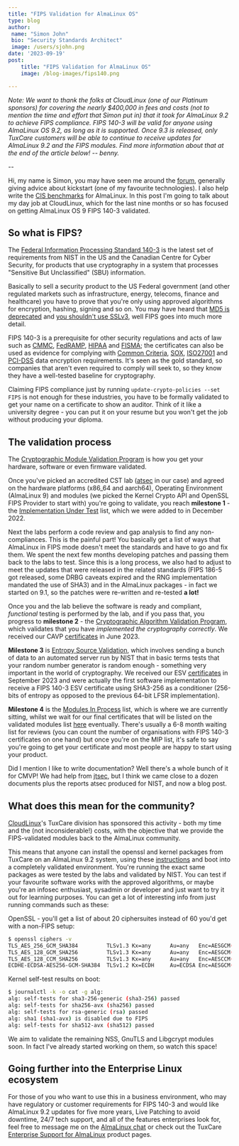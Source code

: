 ```yaml
---
title: "FIPS Validation for AlmaLinux OS"
type: blog
author:
 name: "Simon John"
 bio: "Security Standards Architect"
 image: /users/sjohn.png
date: '2023-09-19'
post:
    title: "FIPS Validation for AlmaLinux OS"
    image: /blog-images/fips140.png

---
```


*Note: We want to thank the folks at CloudLinux (one of our Platinum sponsors) for covering the nearly $400,000 in fees and costs (not to mention the time and effort that Simon put in) that it took for AlmaLinux 9.2 to achieve FIPS compliance. FIPS 140-3 will be valid for anyone using AlmaLinux OS 9.2, as long as it is supported. Once 9.3 is released, only TuxCare customers will be able to continue to receive updates for AlmaLinux 9.2 and the FIPS modules. Find more information about that at the end of the article below! -- benny.*

--

Hi, my name is Simon, you may have seen me around the [forum](https://almalinux.discourse.group/u/sej7278/), generally giving advice about kickstart (one of my favourite technologies). I also help write the [CIS benchmarks](https://www.cisecurity.org/benchmark/almalinuxos_linux) for AlmaLinux. In this post I'm going to talk about my day job at CloudLinux, which for the last nine months or so has focused on getting AlmaLinux OS 9 FIPS 140-3 validated.

## So what is FIPS?

The [Federal Information Processing Standard 140-3](https://csrc.nist.gov/pubs/fips/140-3/final) is the latest set of requirements from NIST in the US and the Canadian Centre for Cyber Security, for products that use cryptography in a system that processes "Sensitive But Unclassified" (SBU) information.

Basically to sell a security product to the US Federal government (and other regulated markets such as infrastructure, energy, telecoms, finance and healthcare) you have to prove that you're only using approved algorithms for encryption, hashing, signing and so on. You may have heard that [MD5 is deprecated](https://en.wikipedia.org/wiki/MD5) and [you shouldn't use SSLv3](https://security.googleblog.com/2014/10/this-poodle-bites-exploiting-ssl-30.html), well FIPS goes into much more detail.

FIPS 140-3 is a prerequisite for other security regulations and acts of law such as [CMMC](https://dodcio.defense.gov/CMMC/About/), [FedRAMP](https://www.fedramp.gov/), [HIPAA](https://www.hhs.gov/hipaa/index.html) and [FISMA](https://www.cisa.gov/topics/cyber-threats-and-advisories/federal-information-security-modernization-act); the certificates can also be used as evidence for complying with [Common Criteria](https://commoncriteriaportal.org/), [SOX](https://en.wikipedia.org/wiki/Sarbanes%E2%80%93Oxley_Act), [ISO27001](https://www.iso.org/standard/27001) and [PCI-DSS](https://www.pcisecuritystandards.org/) data encryption requirements. It's seen as the gold standard, so companies that aren't even required to comply will seek to, so they know they have a well-tested baseline for cryptography.

Claiming FIPS compliance just by running `update-crypto-policies --set FIPS` is not enough for these industries, you have to be formally validated to get your name on a certificate to show an auditor. Think of it like a university degree - you can put it on your resume but you won't get the job without producing your diploma.

## The validation process

The [Cryptographic Module Validation Program](https://csrc.nist.gov/projects/cryptographic-module-validation-program) is how you get your hardware, software or even firmware validated.

Once you've picked an accredited CST lab ([atsec](https://www.atsec.com/services/fips-140-2-and-fips-140-3-testing/index.html) in our case) and agreed on the hardware platforms (x86_64 and aarch64), Operating Environment (AlmaLinux 9) and modules (we picked the Kernel Crypto API and OpenSSL FIPS Provider to start with) you're going to validate, you reach **milestone 1** - the [Implementation Under Test](https://csrc.nist.gov/Projects/cryptographic-module-validation-program/modules-in-process/IUT-List) list, which we were added to in December 2022.

Next the labs perform a code review and gap analysis to find any non-compliances. This is the painful part! You basically get a list of ways that AlmaLinux in FIPS mode doesn't meet the standards and have to go and fix them. We spent the next few months developing patches and passing them back to the labs to test. Since this is a long process, we also had to adjust to meet the updates that were released in the related standards (FIPS 186-5 got released, some DRBG caveats expired and the RNG implementation mandated the use of SHA3) and in the AlmaLinux packages - in fact we started on 9.1, so the patches were re-written and re-tested **a lot!**

Once you and the lab believe the software is ready and compliant, *functional* testing is performed by the lab, and if you pass that, you progress to **milestone 2** - the [Cryptographic Algorithm Validation Program](https://csrc.nist.gov/projects/cryptographic-algorithm-validation-program), which validates that you have *implemented the cryptography correctly*. We received our CAVP [certificates](https://csrc.nist.gov/projects/cryptographic-algorithm-validation-program/validation-search?searchMode=implementation&vendor=cloudlinux&productType=-1&ipp=100) in June 2023.

**Milestone 3** is [Entropy Source Validation](https://csrc.nist.gov/Projects/cryptographic-module-validation-program/entropy-validations/esv), which involves sending a bunch of data to an automated server run by NIST that in basic terms tests that your random number generator is random enough - something very important in the world of cryptography. We received our ESV [certificates](https://csrc.nist.gov/projects/cryptographic-module-validation-program/entropy-validations/search?Vendor=cloudlinux&ipp=25) in September 2023 and were actually the first software implementation to receive a FIPS 140-3 ESV certificate using SHA3-256 as a conditioner (256-bits of entropy as opposed to the previous 64-bit LFSR implementation).

**Milestone 4** is the [Modules In Process](https://csrc.nist.gov/Projects/cryptographic-module-validation-program/modules-in-process/Modules-In-Process-List) list, which is where we are currently sitting, whilst we wait for our final certificates that will be listed on the validated modules list [here](https://csrc.nist.gov/Projects/cryptographic-module-validation-program/validated-modules/search) eventually. There's usually a 6-8 month waiting list for reviews (you can count the number of organisations with FIPS 140-3 certificates on one hand) but once you're on the MIP list, it's safe to say you're going to get your certificate and most people are happy to start using your product.

Did I mention I like to write documentation? Well there's a whole bunch of it for CMVP! We had help from [jtsec](https://www.jtsec.es/fips-140-3-consulting), but I think we came close to a dozen documents plus the reports atsec produced for NIST, and now a blog post.

## What does this mean for the community?

[CloudLinux](https://www.cloudlinux.com/)'s TuxCare division has sponsored this activity - both my time and the (not inconsiderable!) costs, with the objective that we provide the FIPS-validated modules back to the AlmaLinux community.

This means that anyone can install the openssl and kernel packages from TuxCare on an AlmaLinux 9.2 system, using these [instructions](https://docs.tuxcare.com/enterprise-support-for-almalinux/fips/) and boot into a completely validated environment. You're running the exact same packages as were tested by the labs and validated by NIST. You can test if your favourite software works with the approved algorithms, or maybe you're an infosec enthusiast, sysadmin or developer and just want to try it out for learning purposes. You can get a lot of interesting info from just running commands such as these:

OpenSSL - you'll get a list of about 20 ciphersuites instead of 60 you'd get with a non-FIPS setup:

```bash
$ openssl ciphers -v
TLS_AES_256_GCM_SHA384         TLSv1.3 Kx=any      Au=any   Enc=AESGCM(256)    Mac=AEAD
TLS_AES_128_GCM_SHA256         TLSv1.3 Kx=any      Au=any   Enc=AESGCM(128)    Mac=AEAD
TLS_AES_128_CCM_SHA256         TLSv1.3 Kx=any      Au=any   Enc=AESCCM(128)    Mac=AEAD
ECDHE-ECDSA-AES256-GCM-SHA384  TLSv1.2 Kx=ECDH     Au=ECDSA Enc=AESGCM(256)    Mac=AEAD
```

Kernel self-test results on boot:

```bash
$ journalctl -k -o cat -g alg:
alg: self-tests for sha3-256-generic (sha3-256) passed
alg: self-tests for sha256-avx (sha256) passed
alg: self-tests for rsa-generic (rsa) passed
alg: sha1 (sha1-avx) is disabled due to FIPS
alg: self-tests for sha512-avx (sha512) passed
```

We aim to validate the remaining NSS, GnuTLS and Libgcrypt modules soon. In fact I've already started working on them, so watch this space!

## Going further into the Enterprise Linux ecosystem

For those of you who want to use this in a business environment, who may have regulatory or customer requirements for FIPS 140-3 and would like AlmaLinux 9.2 updates for five more years, Live Patching to avoid downtime, 24/7 tech support, and all of the features enterprises look for, feel free to message me on the [AlmaLinux chat](https://chat.almalinux.org/almalinux/messages/@sej7278) or check out the TuxCare [Enterprise Support for AlmaLinux](https://tuxcare.com/almalinux-enterprise-support/) product pages.
